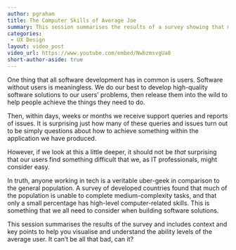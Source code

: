 ```yaml
---
author: pgraham
title: The Computer Skills of Average Joe
summary: This session summarises the results of a survey showing that much of the population is unable to complete medium-complexity tasks, and that only a small percentage has high-level computer-related skills. This is something that we all need to consider when building software solutions.
categories:
 - UX Design
layout: video_post
video_url: https://www.youtube.com/embed/NwbzmsvgUa8
short-author-aside: true
---
```


One thing that all software development has in common is users. Software without users is meaningless. We do our best to develop high-quality software solutions to our users’ problems, then release them into the wild to help people achieve the things they need to do.

Then, within days, weeks or months we receive support queries and reports of issues. It is surprising just how many of these queries and issues turn out to be simply questions about how to achieve something within the application we have produced.

However, if we look at this a little deeper, it should not be *that* surprising that our users find something difficult that we, as IT professionals, might consider easy.

In truth, anyone working in tech is a veritable uber-geek in comparison to the general population. A survey of developed countries found that much of the population is unable to complete medium-complexity tasks, and that only a small percentage has high-level computer-related skills. This is something that we all need to consider when building software solutions.

This session summarises the results of the survey and includes context and key points to help you visualise and understand the ability levels of the average user. It can’t be all that bad, can it?

